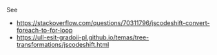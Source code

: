 See 
* <https://stackoverflow.com/questions/70311796/jscodeshift-convert-foreach-to-for-loop>
* <https://ull-esit-gradoii-pl.github.io/temas/tree-transformations/jscodeshift.html>